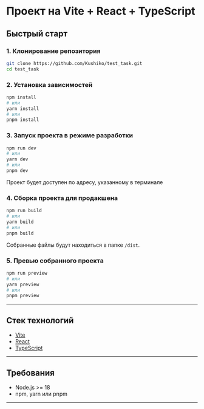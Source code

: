 # Проект на Vite + React + TypeScript

## Быстрый старт

### 1. Клонирование репозитория

```bash
git clone https://github.com/Kushiko/test_task.git
cd test_task
```

### 2. Установка зависимостей

```bash
npm install
# или
yarn install
# или
pnpm install
```

### 3. Запуск проекта в режиме разработки

```bash
npm run dev
# или
yarn dev
# или
pnpm dev
```

Проект будет доступен по адресу, указанному в терминале

### 4. Сборка проекта для продакшена

```bash
npm run build
# или
yarn build
# или
pnpm build
```

Собранные файлы будут находиться в папке `/dist`.

### 5. Превью собранного проекта

```bash
npm run preview
# или
yarn preview
# или
pnpm preview
```

---

## Стек технологий

- [Vite](https://vitejs.dev/)
- [React](https://react.dev/)
- [TypeScript](https://www.typescriptlang.org/)

---

## Требования

- Node.js >= 18
- npm, yarn или pnpm

---